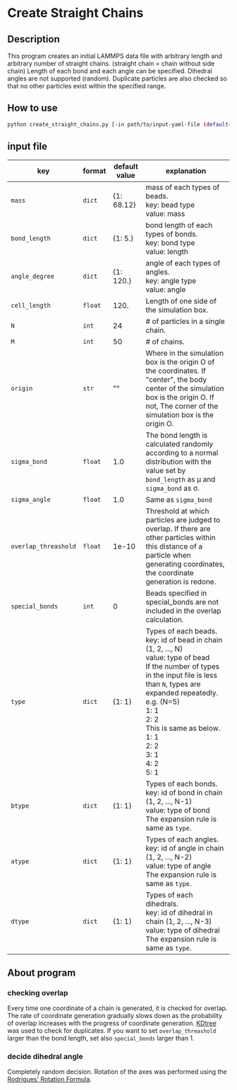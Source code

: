 # Create Straight Chains


## Description

This program creates an initial LAMMPS data file with arbitrary length and arbitrary number of straight chains.
(straight chain = chain without side chain)
Length of each bond and each angle can be specified. Dihedral angles are not supported (random).
Duplicate particles are also checked so that no other particles exist within the specified range.


## How to use
```bash
python create_straight_chains.py [-in path/to/input-yaml-file (default=input.yaml)] [-out name_of_exported_LAMMPS_data_file (default=init.data)]
```

## input file
|key|format|default value|explanation|
|---|---|---|---|
|`mass`|`dict`|{1: 68.12}|mass of each types of beads.<br>key: bead type<br>value: mass|
|`bond_length`|`dict`|{1: 5.}|bond length of each types of bonds.<br>key: bond type<br>value: length|
|`angle_degree`|`dict`|{1: 120.}|angle of each types of angles.<br>key: angle type<br>value: angle|
|`cell_length`|`float`|120.|Length of one side of the simulation box.|
|`N`|`int`|24|# of particles in a single chain.|
|`M`|`int`|50|# of chains.|
|`origin`|`str`|""|Where in the simulation box is the origin O of the coordinates. If "center", the body center of the simulation box is the origin O. If not, The corner of the simulation box is the origin O.|
|`sigma_bond`|`float`|1.0|The bond length is calculated randomly according to a normal distribution with the value set by `bond_length` as μ and `sigma_bond` as σ.|
|`sigma_angle`|`float`|1.0|Same as `sigma_bond`|
|`overlap_threashold`|`float`|1e-10|Threshold at which particles are judged to overlap. If there are other particles within this distance of a particle when generating coordinates, the coordinate generation is redone.|
|`special_bonds`|`int`|0|Beads specified in special_bonds are not included in the overlap calculation.|
|`type`|`dict`|{1: 1}|Types of each beads.<br>key: id of bead in chain (1, 2, ..., N)<br>value: type of bead<br>If the number of types in the input file is less than `N`, types are expanded repeatedly.<br>e.g. (N=5)<br>1: 1<br>2: 2<br>This is same as below.<br>1: 1<br>2: 2<br>3: 1<br>4: 2<br>5: 1|
|`btype`|`dict`|{1: 1}|Types of each bonds.<br>key: id of bond in chain (1, 2, ..., N-1)<br>value: type of bond<br>The expansion rule is same as `type`.|
|`atype`|`dict`|{1: 1}|Types of each angles.<br>key: id of angle in chain (1, 2, ..., N-2)<br>value: type of angle<br>The expansion rule is same as `type`.|
|`dtype`|`dict`|{1: 1}|Types of each dihedrals.<br>key: id of dihedral in chain (1, 2, ..., N-3)<br>value: type of dihedral<br>The expansion rule is same as `type`.|


## About program

### checking overlap
Every time one coordinate of a chain is generated, it is checked for overlap.
The rate of coordinate generation gradually slows down as the probability of overlap increases with the progress of coordinate generation.
[KDtree](https://scikit-learn.org/stable/modules/generated/sklearn.neighbors.KDTree.html) was used to check for duplicates.
If you want to set `overlap_threashold` larger than the bond length, set also `special_bonds` larger than 1.

### decide dihedral angle
Completely random decision. Rotation of the axes was performed using the [Rodrigues' Rotation Formula](https://mathworld.wolfram.com/RodriguesRotationFormula.html).

